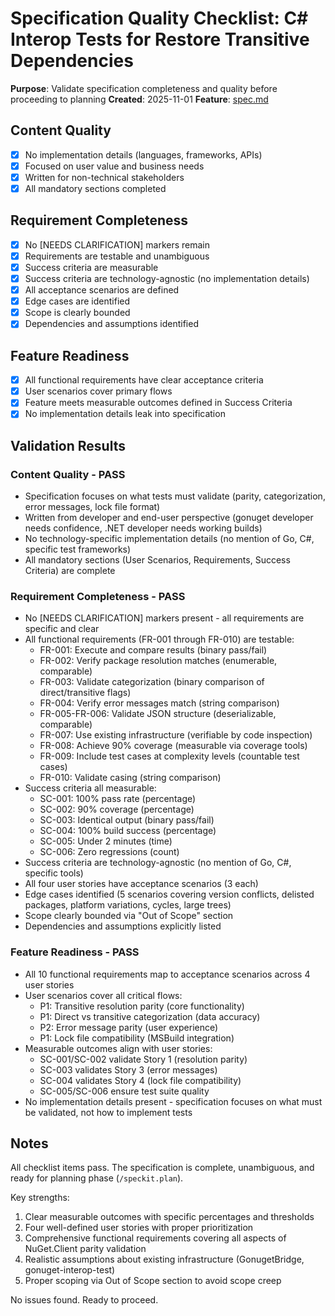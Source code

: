# Specification Quality Checklist: C# Interop Tests for Restore Transitive Dependencies

**Purpose**: Validate specification completeness and quality before proceeding to planning
**Created**: 2025-11-01
**Feature**: [spec.md](../spec.md)

## Content Quality

- [x] No implementation details (languages, frameworks, APIs)
- [x] Focused on user value and business needs
- [x] Written for non-technical stakeholders
- [x] All mandatory sections completed

## Requirement Completeness

- [x] No [NEEDS CLARIFICATION] markers remain
- [x] Requirements are testable and unambiguous
- [x] Success criteria are measurable
- [x] Success criteria are technology-agnostic (no implementation details)
- [x] All acceptance scenarios are defined
- [x] Edge cases are identified
- [x] Scope is clearly bounded
- [x] Dependencies and assumptions identified

## Feature Readiness

- [x] All functional requirements have clear acceptance criteria
- [x] User scenarios cover primary flows
- [x] Feature meets measurable outcomes defined in Success Criteria
- [x] No implementation details leak into specification

## Validation Results

### Content Quality - PASS
- Specification focuses on what tests must validate (parity, categorization, error messages, lock file format)
- Written from developer and end-user perspective (gonuget developer needs confidence, .NET developer needs working builds)
- No technology-specific implementation details (no mention of Go, C#, specific test frameworks)
- All mandatory sections (User Scenarios, Requirements, Success Criteria) are complete

### Requirement Completeness - PASS
- No [NEEDS CLARIFICATION] markers present - all requirements are specific and clear
- All functional requirements (FR-001 through FR-010) are testable:
  - FR-001: Execute and compare results (binary pass/fail)
  - FR-002: Verify package resolution matches (enumerable, comparable)
  - FR-003: Validate categorization (binary comparison of direct/transitive flags)
  - FR-004: Verify error messages match (string comparison)
  - FR-005-FR-006: Validate JSON structure (deserializable, comparable)
  - FR-007: Use existing infrastructure (verifiable by code inspection)
  - FR-008: Achieve 90% coverage (measurable via coverage tools)
  - FR-009: Include test cases at complexity levels (countable test cases)
  - FR-010: Validate casing (string comparison)
- Success criteria all measurable:
  - SC-001: 100% pass rate (percentage)
  - SC-002: 90% coverage (percentage)
  - SC-003: Identical output (binary pass/fail)
  - SC-004: 100% build success (percentage)
  - SC-005: Under 2 minutes (time)
  - SC-006: Zero regressions (count)
- Success criteria are technology-agnostic (no mention of Go, C#, specific tools)
- All four user stories have acceptance scenarios (3 each)
- Edge cases identified (5 scenarios covering version conflicts, delisted packages, platform variations, cycles, large trees)
- Scope clearly bounded via "Out of Scope" section
- Dependencies and assumptions explicitly listed

### Feature Readiness - PASS
- All 10 functional requirements map to acceptance scenarios across 4 user stories
- User scenarios cover all critical flows:
  - P1: Transitive resolution parity (core functionality)
  - P1: Direct vs transitive categorization (data accuracy)
  - P2: Error message parity (user experience)
  - P1: Lock file compatibility (MSBuild integration)
- Measurable outcomes align with user stories:
  - SC-001/SC-002 validate Story 1 (resolution parity)
  - SC-003 validates Story 3 (error messages)
  - SC-004 validates Story 4 (lock file compatibility)
  - SC-005/SC-006 ensure test suite quality
- No implementation details present - specification focuses on what must be validated, not how to implement tests

## Notes

All checklist items pass. The specification is complete, unambiguous, and ready for planning phase (`/speckit.plan`).

Key strengths:
1. Clear measurable outcomes with specific percentages and thresholds
2. Four well-defined user stories with proper prioritization
3. Comprehensive functional requirements covering all aspects of NuGet.Client parity validation
4. Realistic assumptions about existing infrastructure (GonugetBridge, gonuget-interop-test)
5. Proper scoping via Out of Scope section to avoid scope creep

No issues found. Ready to proceed.
